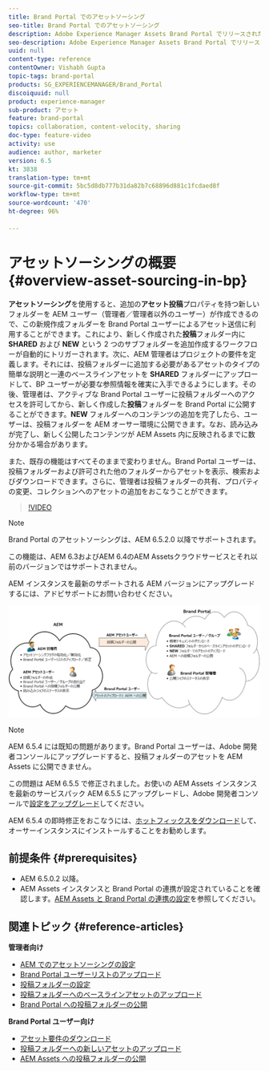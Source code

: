```yaml
---
title: Brand Portal でのアセットソーシング
seo-title: Brand Portal でのアセットソーシング
description: Adobe Experience Manager Assets Brand Portal でリリースされたアセットソーシング機能について説明します。
seo-description: Adobe Experience Manager Assets Brand Portal でリリースされたアセットソーシング機能について説明します。
uuid: null
content-type: reference
contentOwner: Vishabh Gupta
topic-tags: brand-portal
products: SG_EXPERIENCEMANAGER/Brand_Portal
discoiquuid: null
product: experience-manager
sub-product: アセット
feature: brand-portal
topics: collaboration, content-velocity, sharing
doc-type: feature-video
activity: use
audience: author, marketer
version: 6.5
kt: 3838
translation-type: tm+mt
source-git-commit: 5bc5d8db777b31da82b7c68896d881c1fcdaed8f
workflow-type: tm+mt
source-wordcount: '470'
ht-degree: 96%

---
```



# アセットソーシングの概要 {#overview-asset-sourcing-in-bp}

**アセットソーシング**&#x200B;を使用すると、追加の&#x200B;**アセット投稿**&#x200B;プロパティを持つ新しいフォルダーを AEM ユーザー（管理者／管理者以外のユーザー）が作成できるので、この新規作成フォルダーを Brand Portal ユーザーによるアセット送信に利用することができます。これにより、新しく作成された&#x200B;**投稿**&#x200B;フォルダー内に **SHARED** および **NEW** という 2 つのサブフォルダーを追加作成するワークフローが自動的にトリガーされます。次に、AEM 管理者はプロジェクトの要件を定義します。それには、投稿フォルダーに追加する必要があるアセットのタイプの簡単な説明と一連のベースラインアセットを **SHARED** フォルダーにアップロードして、BP ユーザーが必要な参照情報を確実に入手できるようにします。その後、管理者は、アクティブな Brand Portal ユーザーに投稿フォルダーへのアクセスを許可してから、新しく作成した&#x200B;**投稿**&#x200B;フォルダーを Brand Portal に公開することができます。**NEW** フォルダーへのコンテンツの追加を完了したら、ユーザーは、投稿フォルダーを AEM オーサー環境に公開できます。なお、読み込みが完了し、新しく公開したコンテンツが AEM Assets 内に反映されるまでに数分かかる場合があります。

また、既存の機能はすべてそのままで変わりません。Brand Portal ユーザーは、投稿フォルダーおよび許可された他のフォルダーからアセットを表示、検索およびダウンロードできます。さらに、管理者は投稿フォルダーの共有、プロパティの変更、コレクションへのアセットの追加をおこなうことができます。

>[!VIDEO](https://video.tv.adobe.com/v/29365/?quality=12)

>[!NOTE]
>
>Brand Portal のアセットソーシングは、AEM 6.5.2.0 以降でサポートされます。
>
>この機能は、AEM 6.3およびAEM 6.4のAEM Assetsクラウドサービスとそれ以前のバージョンではサポートされません。
>
>AEM インスタンスを最新のサポートされる AEM バージョンにアップグレードするには、アドビサポートにお問い合わせください。


![Brand Portal アセットソーシング](assets/asset-sourcing.png)


>[!NOTE]
>
>AEM 6.5.4 には既知の問題があります。Brand Portal ユーザーは、Adobe 開発者コンソールにアップグレードすると、投稿フォルダーのアセットを AEM Assets に公開できません。
>
>この問題は AEM 6.5.5 で修正されました。お使いの AEM Assets インスタンスを最新のサービスパック AEM 6.5.5 にアップグレードし、Adobe 開発者コンソールで[設定をアップグレード](https://docs.adobe.com/content/help/ja-JP/experience-manager-65/assets/brandportal/configure-aem-assets-with-brand-portal.html#upgrade-integration-65)してください。
>
>AEM 6.5.4 の即時修正をおこなうには、[ホットフィックスをダウンロード](https://www.adobeaemcloud.com/content/marketplace/marketplaceProxy.html?packagePath=/content/companies/public/adobe/packages/cq650/hotfix/cq-6.5.0-hotfix-33041)して、オーサーインスタンスにインストールすることをお勧めします。


## 前提条件 {#prerequisites}

* AEM 6.5.0.2 以降。
* AEM Assets インスタンスと Brand Portal の連携が設定されていることを確認します。[AEM Assets と Brand Portal の連携の設定](../using/configure-aem-assets-with-brand-portal.md)を参照してください。

## 関連トピック {#reference-articles}

**管理者向け**

* [AEM でのアセットソーシングの設定](brand-portal-configure-asset-sourcing.md)
* [Brand Portal ユーザーリストのアップロード](brand-portal-configure-asset-sourcing.md)
* [投稿フォルダーの設定](brand-portal-contribution-folder.md)
* [投稿フォルダーへのベースラインアセットのアップロード](brand-portal-upload-baseline-assets.md)
* [Brand Portal への投稿フォルダーの公開](brand-portal-publish-contribution-folder-to-brand-portal.md)

**Brand Portal ユーザー向け**

* [アセット要件のダウンロード](brand-portal-download-asset-requirements.md)
* [投稿フォルダーへの新しいアセットのアップロード](brand-portal-upload-assets-to-contribution-folder.md)
* [AEM Assets への投稿フォルダーの公開](brand-portal-publish-contribution-folder-to-aem-assets.md)
